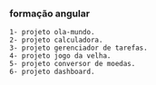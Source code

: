 ### formação angular

    1- projeto ola-mundo.
    2- projeto calculadora.
    3- projeto gerenciador de tarefas.
    4- projeto jogo da velha.
    5- projeto conversor de moedas.
    6- projeto dashboard.
